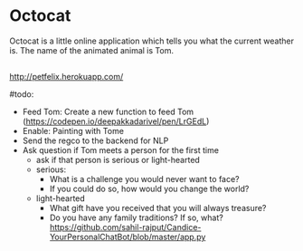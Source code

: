 # Octocat

Octocat is a little online application which tells you what the current weather is. The name of the animated animal is Tom.



## 

http://petfelix.herokuapp.com/

#todo:

* Feed Tom: Create a new function to feed Tom (https://codepen.io/deepakkadarivel/pen/LrGEdL) 
* Enable: Painting with Tome
* Send the regco to the backend for NLP
* Ask question if Tom meets a person for the first time
    * ask if that person is serious or light-hearted
    * serious:
        * What is a challenge you would never want to face?
        * If you could do so, how would you change the world?
    * light-hearted
        *  What gift have you received that you will always treasure?
        *  Do you have any family traditions? If so, what?    
https://github.com/sahil-rajput/Candice-YourPersonalChatBot/blob/master/app.py
